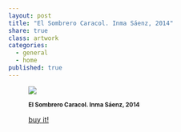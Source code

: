 ```yaml
---
layout: post
title: "El Sombrero Caracol. Inma Sáenz, 2014"
share: true
class: artwork
categories:
  - general
  - home
published: true
---
```


<figure class="text-center">
	<img src="http://www.inpocketart.com/wp-content/uploads/2014/07/3-el-sombrero-caracol-inma-saenz-2014-watermark.jpg">
	<figcaption>
		<p><small><strong>El Sombrero Caracol. Inma Sáenz, 2014</strong></small></p>
		<p><a href="http://www.inpocketart.com/product/el-sombrero-caracol-inma-saenz-2014/" class="btn btn-primary btn-lg"><i class="fa fa-credit-card"></i> buy it!</a></p>
	</figcaption>
</figure>